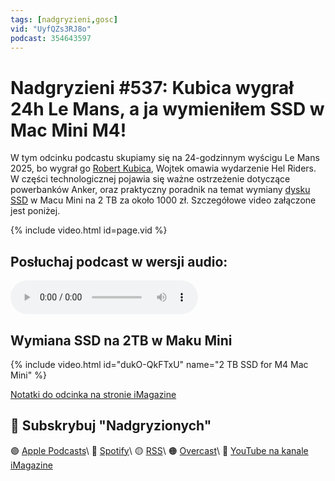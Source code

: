 ```yaml
---
tags: [nadgryzieni,gosc]
vid: "UyfQZs3RJ8o"
podcast: 354643597
---
```


# Nadgryzieni #537: Kubica wygrał 24h Le Mans, a ja wymieniłem SSD w Mac Mini M4!

W tym odcinku podcastu skupiamy się na 24-godzinnym wyścigu Le Mans 2025, bo wygrał go [Robert Kubica](/kubica/), Wojtek omawia wydarzenie Hel Riders. W części technologicznej pojawia się ważne ostrzeżenie dotyczące powerbanków Anker, oraz praktyczny poradnik na temat wymiany [dysku SSD](/2tb/) w Macu Mini na 2 TB za około 1000 zł. Szczegółowe video załączone jest poniżej.

{% include video.html id=page.vid %}

<!--More-->

## Posłuchaj podcast w wersji audio:

<audio controls>
<source src="https://media.blubrry.com/nadgryzieni/imagazine.stronazen.pl/nadgryzieni/Nadgryzieni-Odcinek-537.mp3" type="audio/mpeg">
</audio>

## Wymiana SSD na 2TB w Maku Mini

{% include video.html id="dukO-QkFTxU" name="2 TB SSD for M4 Mac Mini" %}

[Notatki do odcinka na stronie iMagazine](https://imagazine.pl/2025/06/20/537-kubica-wygral-24h-le-mans-a-michal-wymienil-ssd-w-mac-mini-m4-nadgryzieni/)

## 🍎 Subskrybuj "Nadgryzionych"

🟣 [Apple Podcasts](https://podcasts.apple.com/pl/podcast/nadgryzieni-rozmowy-nie-tylko-o-tech/id354643597)\\
🔵 [Spotify](https://open.spotify.com/show/5KtWAdPjRr6X0oXHV0FqVf)\\
🟡 [RSS](https://retrorocketnetwork.pl/category/nadgryzieni-rss/feed/)\\
🟠 [Overcast](https://overcast.fm/itunes354643597/nadgryzieni-rozmowy-nie-tylko-o-apple)\\
🔴 [YouTube na kanale iMagazine](https://www.youtube.com/@imagazinepl/podcasts)

<!--podcast: 354643597-->

[n]: https://michael.gratis/nozbe_pl
[np]: https://michael.gratis/nozbepersonal_pl
